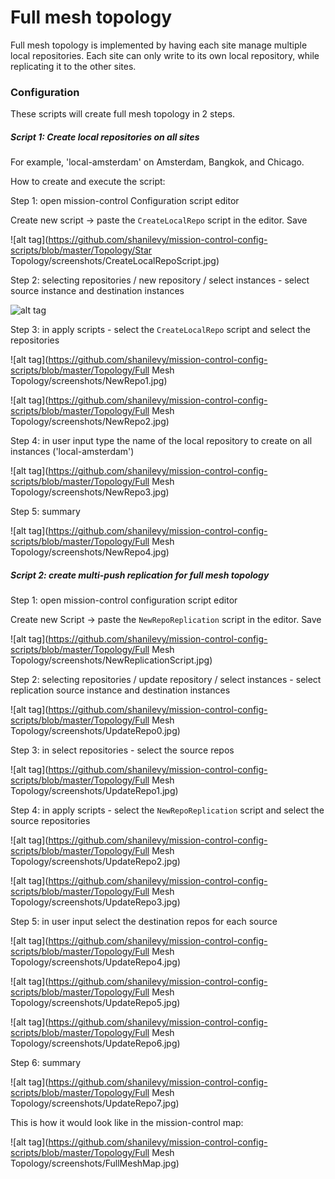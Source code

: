 Full mesh topology
==========================

Full mesh topology is implemented by having each site manage multiple local repositories. 
Each site can only write to its own local repository, while replicating it to the other sites. 

### Configuration

These scripts will create full mesh topology in 2 steps. 

##### Script 1: Create local repositories on all sites 
For example, 'local-amsterdam' on Amsterdam, Bangkok, and Chicago.

How to create and execute the script:

Step 1: open mission-control Configuration script editor 

Create new script -> paste the `CreateLocalRepo` script in the editor. Save

![alt tag](https://github.com/shanilevy/mission-control-config-scripts/blob/master/Topology/Star Topology/screenshots/CreateLocalRepoScript.jpg)

Step 2: selecting repositories / new repository / select instances - select source instance and destination instances

![alt tag](https://github.com/shanilevy/mission-control-config-scripts/blob/master/Topology/Full%20Mesh%20Topology/screenshots/NewRepo0.jpg)

Step 3: in apply scripts - select the `CreateLocalRepo` script and select the repositories 

![alt tag](https://github.com/shanilevy/mission-control-config-scripts/blob/master/Topology/Full Mesh Topology/screenshots/NewRepo1.jpg)

![alt tag](https://github.com/shanilevy/mission-control-config-scripts/blob/master/Topology/Full Mesh Topology/screenshots/NewRepo2.jpg)

Step 4: in user input type the name of the local repository to create on all instances ('local-amsterdam')

![alt tag](https://github.com/shanilevy/mission-control-config-scripts/blob/master/Topology/Full Mesh Topology/screenshots/NewRepo3.jpg)

Step 5: summary 

![alt tag](https://github.com/shanilevy/mission-control-config-scripts/blob/master/Topology/Full Mesh Topology/screenshots/NewRepo4.jpg)

##### Script 2: create multi-push replication for full mesh topology

Step 1: open mission-control configuration script editor 

Create new Script -> paste the `NewRepoReplication` script in the editor. Save

![alt tag](https://github.com/shanilevy/mission-control-config-scripts/blob/master/Topology/Full Mesh Topology/screenshots/NewReplicationScript.jpg)

Step 2: selecting repositories / update repository / select instances - select replication source instance and destination instances

![alt tag](https://github.com/shanilevy/mission-control-config-scripts/blob/master/Topology/Full Mesh Topology/screenshots/UpdateRepo0.jpg)

Step 3: in select repositories - select the source repos

![alt tag](https://github.com/shanilevy/mission-control-config-scripts/blob/master/Topology/Full Mesh Topology/screenshots/UpdateRepo1.jpg)

Step 4: in apply scripts - select the `NewRepoReplication` script and select the source repositories

![alt tag](https://github.com/shanilevy/mission-control-config-scripts/blob/master/Topology/Full Mesh Topology/screenshots/UpdateRepo2.jpg)

![alt tag](https://github.com/shanilevy/mission-control-config-scripts/blob/master/Topology/Full Mesh Topology/screenshots/UpdateRepo3.jpg)

Step 5: in user input select the destination repos for each source

![alt tag](https://github.com/shanilevy/mission-control-config-scripts/blob/master/Topology/Full Mesh Topology/screenshots/UpdateRepo4.jpg)

![alt tag](https://github.com/shanilevy/mission-control-config-scripts/blob/master/Topology/Full Mesh Topology/screenshots/UpdateRepo5.jpg)

![alt tag](https://github.com/shanilevy/mission-control-config-scripts/blob/master/Topology/Full Mesh Topology/screenshots/UpdateRepo6.jpg)

Step 6: summary

![alt tag](https://github.com/shanilevy/mission-control-config-scripts/blob/master/Topology/Full Mesh Topology/screenshots/UpdateRepo7.jpg)

This is how it would look like in the mission-control map:

![alt tag](https://github.com/shanilevy/mission-control-config-scripts/blob/master/Topology/Full Mesh Topology/screenshots/FullMeshMap.jpg)
